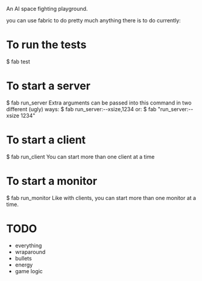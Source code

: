 An AI space fighting playground.

you can use fabric to do pretty much anything there is to do currently:

To run the tests
================
$ fab test


To start a server
=================
$ fab run_server
Extra arguments can be passed into this command in two different (ugly) ways:
$ fab run_server:--xsize,1234
or:
$ fab "run_server:--xsize 1234"


To start a client
=================
$ fab run_client
You can start more than one client at a time


To start a monitor
==================
$ fab run_monitor
Like with clients, you can start more than one monitor at a time.


TODO
====
- everything
- wraparound
- bullets
- energy
- game logic

